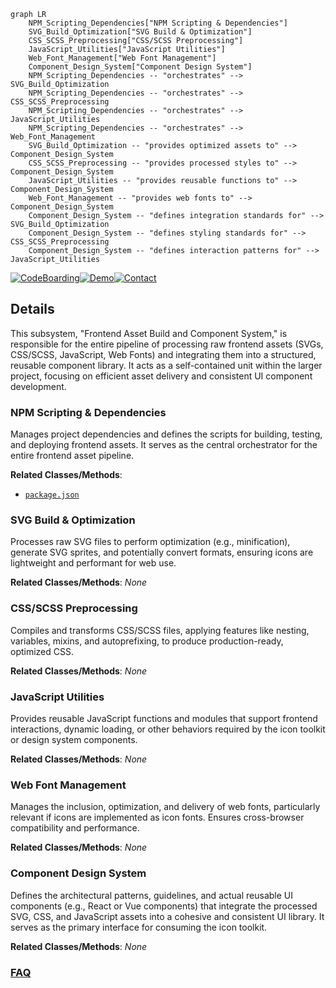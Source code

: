 ```mermaid
graph LR
    NPM_Scripting_Dependencies["NPM Scripting & Dependencies"]
    SVG_Build_Optimization["SVG Build & Optimization"]
    CSS_SCSS_Preprocessing["CSS/SCSS Preprocessing"]
    JavaScript_Utilities["JavaScript Utilities"]
    Web_Font_Management["Web Font Management"]
    Component_Design_System["Component Design System"]
    NPM_Scripting_Dependencies -- "orchestrates" --> SVG_Build_Optimization
    NPM_Scripting_Dependencies -- "orchestrates" --> CSS_SCSS_Preprocessing
    NPM_Scripting_Dependencies -- "orchestrates" --> JavaScript_Utilities
    NPM_Scripting_Dependencies -- "orchestrates" --> Web_Font_Management
    SVG_Build_Optimization -- "provides optimized assets to" --> Component_Design_System
    CSS_SCSS_Preprocessing -- "provides processed styles to" --> Component_Design_System
    JavaScript_Utilities -- "provides reusable functions to" --> Component_Design_System
    Web_Font_Management -- "provides web fonts to" --> Component_Design_System
    Component_Design_System -- "defines integration standards for" --> SVG_Build_Optimization
    Component_Design_System -- "defines styling standards for" --> CSS_SCSS_Preprocessing
    Component_Design_System -- "defines interaction patterns for" --> JavaScript_Utilities
```

[![CodeBoarding](https://img.shields.io/badge/Generated%20by-CodeBoarding-9cf?style=flat-square)](https://github.com/CodeBoarding/CodeBoarding)[![Demo](https://img.shields.io/badge/Try%20our-Demo-blue?style=flat-square)](https://www.codeboarding.org/demo)[![Contact](https://img.shields.io/badge/Contact%20us%20-%20contact@codeboarding.org-lightgrey?style=flat-square)](mailto:contact@codeboarding.org)

## Details

This subsystem, "Frontend Asset Build and Component System," is responsible for the entire pipeline of processing raw frontend assets (SVGs, CSS/SCSS, JavaScript, Web Fonts) and integrating them into a structured, reusable component library. It acts as a self-contained unit within the larger project, focusing on efficient asset delivery and consistent UI component development.

### NPM Scripting & Dependencies
Manages project dependencies and defines the scripts for building, testing, and deploying frontend assets. It serves as the central orchestrator for the entire frontend asset pipeline.


**Related Classes/Methods**:

- <a href="https://github.com/django/django/blob/main/package.json" target="_blank" rel="noopener noreferrer">`package.json`</a>


### SVG Build & Optimization
Processes raw SVG files to perform optimization (e.g., minification), generate SVG sprites, and potentially convert formats, ensuring icons are lightweight and performant for web use.


**Related Classes/Methods**: _None_

### CSS/SCSS Preprocessing
Compiles and transforms CSS/SCSS files, applying features like nesting, variables, mixins, and autoprefixing, to produce production-ready, optimized CSS.


**Related Classes/Methods**: _None_

### JavaScript Utilities
Provides reusable JavaScript functions and modules that support frontend interactions, dynamic loading, or other behaviors required by the icon toolkit or design system components.


**Related Classes/Methods**: _None_

### Web Font Management
Manages the inclusion, optimization, and delivery of web fonts, particularly relevant if icons are implemented as icon fonts. Ensures cross-browser compatibility and performance.


**Related Classes/Methods**: _None_

### Component Design System
Defines the architectural patterns, guidelines, and actual reusable UI components (e.g., React or Vue components) that integrate the processed SVG, CSS, and JavaScript assets into a cohesive and consistent UI library. It serves as the primary interface for consuming the icon toolkit.


**Related Classes/Methods**: _None_



### [FAQ](https://github.com/CodeBoarding/GeneratedOnBoardings/tree/main?tab=readme-ov-file#faq)